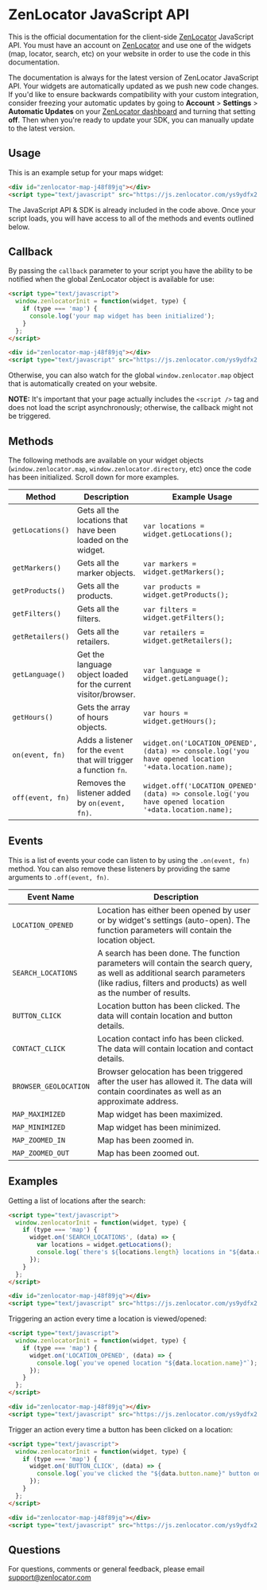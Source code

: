 
# ZenLocator JavaScript API

This is the official documentation for the client-side [ZenLocator](https://zenlocator.com/) JavaScript API. You must have an account on [ZenLocator](https://zenlocator.com/) and use one of the widgets (map, locator, search, etc) on your website in order to use the code in this documentation.

The documentation is always for the latest version of ZenLocator JavaScript API. Your widgets are automatically updated as we push new code changes. If you'd like to ensure backwards compatibility with your custom integration, consider freezing your automatic updates by going to **Account** > **Settings** > **Automatic Updates** on your [ZenLocator dashboard](https://app.zenlocator.com/) and turning that setting **off**. Then when you're ready to update your SDK, you can manually update to the latest version.

## Usage

This is an example setup for your maps widget:

```html
<div id="zenlocator-map-j48f89jq"></div>
<script type="text/javascript" src="https://js.zenlocator.com/ys9ydfx2.min.js" async></script>
```

The JavaScript API & SDK is already included in the code above. Once your script loads, you will have access to all of the methods and events outlined below.

## Callback

By passing the `callback` parameter to your script you have the ability to be notified when the global ZenLocator object is available for use:

```html
<script type="text/javascript">
  window.zenlocatorInit = function(widget, type) {
    if (type === 'map') {
      console.log('your map widget has been initialized');
    }
  };
</script>

<div id="zenlocator-map-j48f89jq"></div>
<script type="text/javascript" src="https://js.zenlocator.com/ys9ydfx2.min.js?callback=zenlocatorInit" async></script>
```

Otherwise, you can also watch for the global `window.zenlocator.map` object that is automatically created on your website.

**NOTE:** It's important that your page actually includes the `<script />` tag and does not load the script asynchronously; otherwise, the callback might not be triggered.

## Methods

The following methods are available on your widget objects (`window.zenlocator.map`, `window.zenlocator.directory`, etc) once the code has been initialized. Scroll down for more examples.

| Method           | Description                                                        | Example Usage                                                                                          |
| ---------------- | ------------------------------------------------------------------ | ------------------------------------------------------------------------------------------------------ |
| `getLocations()` | Gets all the locations that have been loaded on the widget.        | `var locations = widget.getLocations();`                                                               |
| `getMarkers()`   | Gets all the marker objects.                                       | `var markers = widget.getMarkers();`                                                                   |
| `getProducts()`  | Gets all the products.                                             | `var products = widget.getProducts();`                                                                 |
| `getFilters()`   | Gets all the filters.                                              | `var filters = widget.getFilters();`                                                                   |
| `getRetailers()` | Gets all the retailers.                                            | `var retailers = widget.getRetailers();`                                                               |
| `getLanguage()`  | Get the language object loaded for the current visitor/browser.    | `var language = widget.getLanguage();`                                                                 |
| `getHours()`     | Gets the array of hours objects.                                   | `var hours = widget.getHours();`                                                                       |
| `on(event, fn)`  | Adds a listener for the `event` that will trigger a function `fn`. | `widget.on('LOCATION_OPENED', (data) => console.log('you have opened location '+data.location.name);`  |
| `off(event, fn)` | Removes the listener added by `on(event, fn)`.                     | `widget.off('LOCATION_OPENED', (data) => console.log('you have opened location '+data.location.name);` |

## Events

This is a list of events your code can listen to by using the `.on(event, fn)` method. You can also remove these listeners by providing the same arguments to `.off(event, fn)`.

| Event Name            | Description                                                                                                                                                                                  |
| --------------------- | -------------------------------------------------------------------------------------------------------------------------------------------------------------------------------------------- |
| `LOCATION_OPENED`     | Location has either been opened by user or by widget's settings (auto-open). The function parameters will contain the location object.                                                       |
| `SEARCH_LOCATIONS`    | A search has been done. The function parameters will contain the search query, as well as additional search parameters (like radius, filters and products) as well as the number of results. |
| `BUTTON_CLICK`        | Location button has been clicked. The data will contain location and button details.                                                                                                         |
| `CONTACT_CLICK`       | Location contact info has been clicked. The data will contain location and contact details.                                                                                                  |
| `BROWSER_GEOLOCATION` | Browser gelocation has been triggered after the user has allowed it. The data will contain coordinates as well as an approximate address.                                                    |
| `MAP_MAXIMIZED`       | Map widget has been maximized.                                                                                                                                                               |
| `MAP_MINIMIZED`       | Map widget has been minimized.                                                                                                                                                               |
| `MAP_ZOOMED_IN`       | Map has been zoomed in.                                                                                                                                                                      |
| `MAP_ZOOMED_OUT`      | Map has been zoomed out.                                                                                                                                                                     |

## Examples

Getting a list of locations after the search:

```html
<script type="text/javascript">
  window.zenlocatorInit = function(widget, type) {
    if (type === 'map') {
      widget.on('SEARCH_LOCATIONS', (data) => {
        var locations = widget.getLocations();
        console.log(`there's ${locations.length} locations in "${data.query}"`);
      });
    }
  };
</script>

<div id="zenlocator-map-j48f89jq"></div>
<script type="text/javascript" src="https://js.zenlocator.com/ys9ydfx2.min.js?callback=zenlocatorInit" async></script>
```

Triggering an action every time a location is viewed/opened:

```html
<script type="text/javascript">
  window.zenlocatorInit = function(widget, type) {
    if (type === 'map') {
      widget.on('LOCATION_OPENED', (data) => {
        console.log(`you've opened location "${data.location.name}"`);
      });
    }
  };
</script>

<div id="zenlocator-map-j48f89jq"></div>
<script type="text/javascript" src="https://js.zenlocator.com/ys9ydfx2.min.js?callback=zenlocatorInit" async></script>
```

Trigger an action every time a button has been clicked on a location:

```html
<script type="text/javascript">
  window.zenlocatorInit = function(widget, type) {
    if (type === 'map') {
      widget.on('BUTTON_CLICK', (data) => {
        console.log(`you've clicked the "${data.button.name}" button on location "${data.location.name}"`);
      });
    }
  };
</script>

<div id="zenlocator-map-j48f89jq"></div>
<script type="text/javascript" src="https://js.zenlocator.com/ys9ydfx2.min.js?callback=zenlocatorInit" async></script>
```

## Questions

For questions, comments or general feedback, please email [support@zenlocator.com](mailto:support@zenlocator.com)
